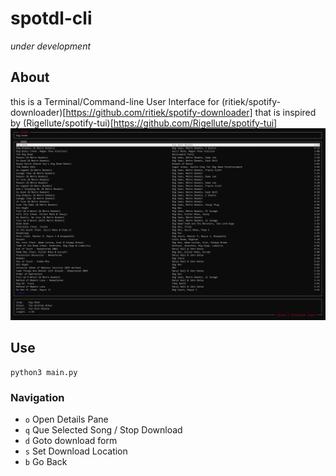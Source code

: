 # spotdl-cli

*under development*

## About

this is a Terminal/Command-line User Interface for (ritiek/spotify-downloader)[https://github.com/ritiek/spotify-downloader] that is inspired by (Rigellute/spotify-tui)[https://github.com/Rigellute/spotify-tui]
![Screenshot](/imgs/screenshot-1.png)

## Use

```
python3 main.py
```

### Navigation

 * `o` Open Details Pane
 * `q` Que Selected Song / Stop Download
 * `d` Goto download form
 * `s` Set Download Location
 * `b` Go Back



